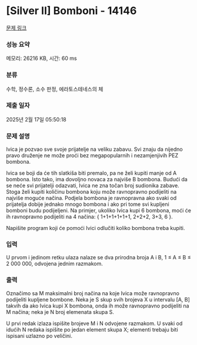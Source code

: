# [Silver II] Bomboni - 14146 

[문제 링크](https://www.acmicpc.net/problem/14146) 

### 성능 요약

메모리: 26216 KB, 시간: 60 ms

### 분류

수학, 정수론, 소수 판정, 에라토스테네스의 체

### 제출 일자

2025년 2월 17일 05:50:18

### 문제 설명

<p>Ivica je pozvao sve svoje prijatelje na veliku zabavu. Svi znaju da nijedno pravo druženje ne može proći bez megapopularnih i nezamjenjivih PEZ bombona.</p>

<p>Ivica se boji da će tih slatkiša biti premalo, pa ne želi kupiti manje od A bombona. Isto tako, ima dovoljno novaca za najviše B bombona. Budući da se neće svi prijatelji odazvati, Ivica ne zna točan broj sudionika zabave. Stoga želi kupiti količinu bombona koju može ravnopravno podijeliti na najviše moguće načina. Podjela bombona je ravnopravna ako svaki od prijatelja dobije jednako mnogo bombona i ako pri tome svi kupljeni bomboni budu podijeljeni. Na primjer, ukoliko Ivica kupi 6 bombona, moći će ih ravnopravno podijeliti na 4 načina: { 1+1+1+1+1+1, 2+2+2, 3+3, 6 }.</p>

<p>Napišite program koji će pomoći Ivici odlučiti koliko bombona treba kupiti. </p>

### 입력 

 <p>U prvom i jedinom retku ulaza nalaze se dva prirodna broja A i B, 1 ≤ A ≤ B ≤ 2 000 000, odvojena jednim razmakom. </p>

### 출력 

 <p>Označimo sa M maksimalni broj načina na koje Ivica može ravnopravno podijeliti kupljene bombone. Neka je S skup svih brojeva X u intervalu [A, B] takvih da ako Ivica kupi X bombona, onda ih može ravnopravno podijeliti na M načina; neka je N broj elemenata skupa S.</p>

<p>U prvi redak izlaza ispišite brojeve M i N odvojene razmakom. U svaki od idućih N redaka ispišite po jedan element skupa X; elementi trebaju biti ispisani uzlazno po veličini. </p>

